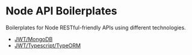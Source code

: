 # Node API Boilerplates

Boilerplates for Node RESTful-friendly APIs using different technologies.

* [JWT/MongoDB](./jwt-mongo)
* [JWT/Typescript/TypeORM](./jwt-typeorm)
